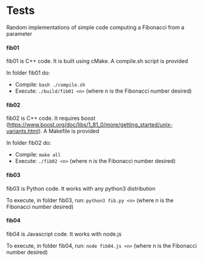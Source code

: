 # Tests

Random implementations of simple code computing a Fibonacci from a parameter


#### fib01
fib01 is C++ code. It is built using cMake. A compile.sh script is provided

In folder fib01 do:
- Compile: `bash ./compile.sh`
- Execute: `./build/fib01 <n>` (where n is the Fibonacci number desired)

#### fib02
fib02 is C++ code. It requires boost (https://www.boost.org/doc/libs/1_81_0/more/getting_started/unix-variants.html). A Makefile is provided

In folder fib02 do:
- Compile: `make all`
- Execute: `./fib02 <n>` (where n is the Fibonacci number desired)


#### fib03
fib03 is Python code. It works with any python3 distribution

To execute, in folder fib03, run: `python3 fib.py <n>` (where n is the Fibonacci number desired)

#### fib04
fib04 is Javascript code. It works with node.js 

To execute, in folder fib04, run: `node fib04.js <n>` (where n is the Fibonacci number desired)


